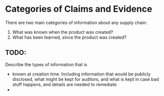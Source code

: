 # Categories of Claims and Evidence

There are two main categories of information about any supply chain:

1. What was known when the product was created?
1. What has been learned, since the product was created?

## TODO:

Describe the types of information that is

- known at creation time. Including information that would be publicly disclosed, what might be kept for auditors, and what is kept in case bad stuff happens, and details are needed to remediate
- 